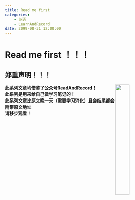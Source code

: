 ```yaml
---
title: Read me first
categories: 
    - 英语
    - LearnAndRecord
date: 2099-08-31 12:00:00
---
```


# Read me first ！！！
## 郑重声明！！！

<img src="/img/English/LearnAndRecord/study.jpg" width="30%" height="30%" style="float:right">

**此系列文章均借鉴了公众号[ReadAndRecord](https://mp.weixin.qq.com/s/N7L5tUm_lGvZbgaOOWZuvQ)！<br>
此系列是用来给自己做学习笔记的！<br>
此系列文章比原文晚一天（需要学习消化）且会结尾都会附带原文地址<br>
请移步观看！**
